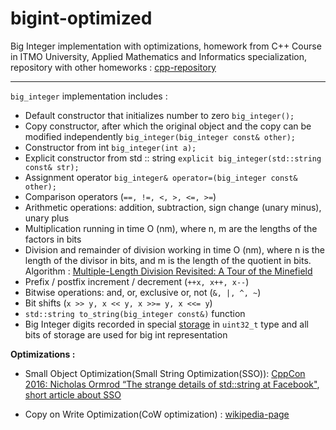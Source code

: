 # bigint-optimized

Big Integer implementation with optimizations, homework from C++ Course in ITMO University, Applied Mathematics and Informatics specialization, repository with other homeworks : [cpp-repository](https://github.com/garipovroma/first-term)

---

`big_integer` implementation includes :

- Default constructor that initializes number to zero `big_integer();`
- Copy constructor, after which the original object and the copy can be modified independently `big_integer(big_integer const& other);`
- Constructor from int `big_integer(int a);`
- Explicit constructor from std :: string `explicit big_integer(std::string const& str);`
- Assignment operator `big_integer& operator=(big_integer const& other);`
- Comparison operators (`==, !=, <, >, <=, >=`)
- Arithmetic operations: addition, subtraction, sign change (unary minus), unary plus
- Multiplication running in time O (nm), where n, m are the lengths of the factors in bits
- Division and remainder of division working in time O (nm), where n is the length of the divisor in bits, and m is the length of the quotient in bits. Algorithm :  [Multiple-Length Division Revisited: A Tour of the Minefield](http://surface.syr.edu/cgi/viewcontent.cgi?article=1162&context=eecs_techreports)
- Prefix / postfix increment / decrement (`++x, x++, x--`)
- Bitwise operations: and, or, exclusive or, not (`&, |, ^, ~`)
- Bit shifts (`x >> y, x << y, x >>= y, x <<= y`)
- `std::string to_string(big_integer const&)` function
- Big Integer digits recorded in special [storage](https://github.com/garipovroma/bigint-optimized/blob/master/big_integer/storage.h) in `uint32_t` type and all bits of storage are used for big int representation

**Optimizations :**

- Small Object Optimization(Small String Optimization(SSO)): [CppCon 2016: Nicholas Ormrod “The strange details of std::string at Facebook"](https://youtu.be/kPR8h4-qZdk), [short article about SSO](https://blogs.msmvps.com/gdicanio/2016/11/17/the-small-string-optimization/)

- Copy on Write Optimization(CoW optimization) : [wikipedia-page](https://en.wikipedia.org/wiki/Copy-on-write) 

  